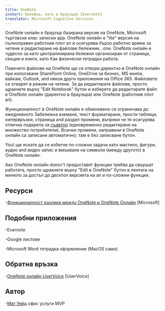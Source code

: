 ```yaml
---
title: OneNote
inshort: Бележка, като в браузъра [Evernote]
translator: Microsoft Cognitive Services
---
```


OneNote онлайн е браузър базирана версия на OneNote, Microsoft
търговски клас записки app. OneNote онлайн е \"lite\" версия
на пълноправен работния плот ап и осигурява бързо работно време за
четене и редактиране на файлове бележник, .one. OneNote онлайн е чудесно за
като централизирана бележки организиран от страници, секции и книги, като
Как физически тетрадки работа.

Повечето файлове на OneNote ще се отвори директно в OneNote онлайн при използване
SharePoint Online, OneDrive за бизнес, MS екипи, вайкам, Outlook, and
някои други приложения на Office 365. Файловете се отварят в режим на четене. За да редактирате
файлове, просто щракнете върху \"Edit Notebook\" бутон и изберете да редактирате
файл в OneNote онлайн (директно в браузъра) или OneNote (работния плот
ап).

Функционалност в OneNote онлайн е обикновено се ограничава до ежедневното
Забележка вземане, текст форматиране, прости таблици, хипервръзки, страница and
раздел промени, въпреки че тя осигурява отлична подкрепа за
[съавтор](http://icsh.pt/CoAuthoring) (едновременно редактиране на
множество потребители). Всички промени, направени в OneNote онлайн са записани
автоматично; там е без записване бутон.

You\ ще искате да се избегне по-сложни задачи като мастило, фигури, аудио and
видео запис и вмъкване на символи (между другото) в OneNote онлайн.

Ако OneNote онлайн doesn\'t предоставят функции трябва да свършат работата,
просто щракнете върху \"Edit в OneNote\" бутон в лентата на менюто за достъп до
десктоп версията на ап и по-сложни функции.

Ресурси
---------

-[Функционалност разлики между OneNote и OneNote
    Онлайн](https://support.office.com/en-us/article/Differences-between-using-a-notebook-in-the-browser-and-in-OneNote-a3d1fc13-ac74-456b-b391-b633a62aa83f)
    \[Microsoft\]

Подобни приложения
--------------------

-Evernote

-Google листове

-Microsoft Word тетрадка оформление (MacOS само)

Обратна връзка
---------

-[OneNote онлайн UserVoice](https://onenote.uservoice.com/forums/327183-onenote-online)
    \[UserVoice\]

Автор
---------

-[Мат Уейд](https://www.linkedin.com/in/thatmattwade/) офис услуги MVP


